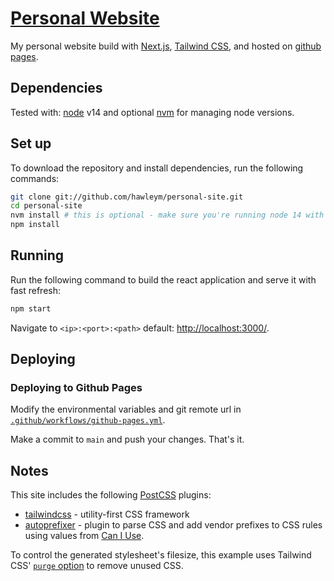 # [Personal Website](https://hawleymoore.com/)

My personal website build with [Next.js](https://nextjs.org/), [Tailwind CSS](https://tailwindcss.com), and hosted on [github pages](https://pages.github.com/).

## Dependencies

Tested with: [node](https://nodejs.org/) v14 and optional [nvm](https://github.com/nvm-sh/nvm#installing-and-updating) for managing node versions.

## Set up

To download the repository and install dependencies, run the following commands:

```bash
git clone git://github.com/hawleym/personal-site.git
cd personal-site
nvm install # this is optional - make sure you're running node 14 with `node --version`
npm install
```

## Running

Run the following command to build the react application and serve it with fast refresh:

```bash
npm start
```

Navigate to `<ip>:<port>:<path>` default: [http://localhost:3000/](http://localhost:3000/).

## Deploying

### Deploying to Github Pages

Modify the environmental variables and git remote url in [`.github/workflows/github-pages.yml`](.github/workflows/github-pages.yml).

Make a commit to `main` and push your changes. That's it.

## Notes

This site includes the following [PostCSS](https://github.com/postcss/postcss) plugins:

- [tailwindcss](https://tailwindcss.com) - utility-first CSS framework
- [autoprefixer](https://github.com/postcss/autoprefixer) - plugin to parse CSS and add vendor prefixes to CSS rules using values from [Can I Use](https://caniuse.com).

To control the generated stylesheet's filesize, this example uses Tailwind CSS' [`purge` option](https://tailwindcss.com/docs/controlling-file-size/#removing-unused-css) to remove unused CSS.
